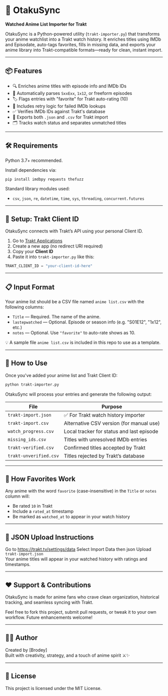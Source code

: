# 🎌 OtakuSync  
**Watched Anime List Importer for Trakt**

OtakuSync is a Python-powered utility (`trakt-importer.py`) that transforms your anime watchlist into a Trakt watch history. It enriches titles using IMDb and Episodate, auto-tags favorites, fills in missing data, and exports your anime library into Trakt-compatible formats—ready for clean, instant import.

---

## 📦 Features

- 🔍 Enriches anime titles with episode info and IMDb IDs
- 🧠 Automatically parses `SxxExx`, `1x12`, or freeform episodes
- 🏷️ Flags entries with "favorite" for Trakt auto-rating (10)
- 🔁 Includes retry logic for failed IMDb lookups
- ✅ Verifies IMDb IDs against Trakt's database
- 📄 Exports both `.json` and `.csv` for Trakt import
- 🗂️ Tracks watch status and separates unmatched titles

---

## 🛠 Requirements

Python 3.7+ recommended.

Install dependencies via:

```bash
pip install imdbpy requests thefuzz
```

Standard library modules used:
- `csv`, `json`, `re`, `datetime`, `time`, `sys`, `threading`, `concurrent.futures`

---

## 🔐 Setup: Trakt Client ID

OtakuSync connects with Trakt’s API using your personal Client ID.

1. Go to [Trakt Applications](https://trakt.tv/oauth/applications)
2. Create a new app (no redirect URI required)
3. Copy your **Client ID**
4. Paste it into `trakt-importer.py` like this:

```python
TRAKT_CLIENT_ID = "your-client-id-here"
```

---

## 📋 Input Format

Your anime list should be a CSV file named `anime list.csv` with the following columns:

- `Title` — Required. The name of the anime.
- `lastepwatched` — Optional. Episode or season info (e.g. "S01E12", "1x12", etc.)
- `notes` — Optional. Use `"favorite"` to auto-rate shows as 10.

💡 A sample file `anime list.csv` is included in this repo to use as a template.

---

## 🚀 How to Use

Once you've added your anime list and Trakt Client ID:

```bash
python trakt-importer.py
```

OtakuSync will process your entries and generate the following output:

| File | Purpose |
|------|---------|
| `trakt-import.json` | ✅ For Trakt watch history importer |
| `trakt-import.csv` | Alternative CSV version (for manual use) |
| `watch_progress.csv` | Local tracker for status and last episode |
| `missing_ids.csv` | Titles with unresolved IMDb entries |
| `trakt-verified.csv` | Confirmed titles accepted by Trakt |
| `trakt-unverified.csv` | Titles rejected by Trakt’s database |

---

## 🧾 How Favorites Work

Any anime with the word `favorite` (case-insensitive) in the `Title` or `notes` column will:

- Be rated `10` in Trakt
- Include a `rated_at` timestamp
- Be marked as `watched_at` to appear in your watch history

---

## 📂 JSON Upload Instructions

Go to https://trakt.tv/settings/data
Select Import Data then json
Upload `trakt-import.json`  
Your anime titles will appear in your watched history with ratings and timestamps.

---

## ❤️ Support & Contributions

OtakuSync is made for anime fans who crave clean organization, historical tracking, and seamless syncing with Trakt.

Feel free to fork this project, submit pull requests, or tweak it to your own workflow. Future enhancements welcome!

---

## 🧙‍♂️ Author

Created by [Brodey]  
Built with creativity, strategy, and a touch of anime spirit ⚔️✨

---

## 📄 License

This project is licensed under the MIT License.
